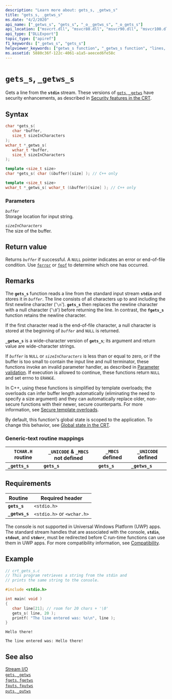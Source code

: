 ```yaml
---
description: "Learn more about: gets_s, _getws_s"
title: "gets_s, _getws_s"
ms.date: "4/2/2020"
api_name: ["_getws_s", "gets_s", "_o__getws_s", "_o_gets_s"]
api_location: ["msvcrt.dll", "msvcr80.dll", "msvcr90.dll", "msvcr100.dll", "msvcr100_clr0400.dll", "msvcr110.dll", "msvcr110_clr0400.dll", "msvcr120.dll", "msvcr120_clr0400.dll", "ucrtbase.dll", "api-ms-win-crt-stdio-l1-1-0.dll", "api-ms-win-crt-private-l1-1-0.dll"]
api_type: ["DLLExport"]
topic_type: ["apiref"]
f1_keywords: ["_getws_s", "gets_s"]
helpviewer_keywords: ["getws_s function", "_getws_s function", "lines, getting", "streams, getting lines", "buffers, avoiding overruns", "buffer overruns", "buffers, buffer overruns", "gets_s function", "standard input, reading from"]
ms.assetid: 5880c36f-122c-4061-a1a5-aeeced6fe58c
---
```

# `gets_s`, `_getws_s`

Gets a line from the **`stdin`** stream. These versions of [`gets`, `_getws`](../gets-getws.md) have security enhancements, as described in [Security features in the CRT](../security-features-in-the-crt.md).

## Syntax

```C
char *gets_s(
   char *buffer,
   size_t sizeInCharacters
);
wchar_t *_getws_s(
   wchar_t *buffer,
   size_t sizeInCharacters
);
```

```cpp
template <size_t size>
char *gets_s( char (&buffer)[size] ); // C++ only

template <size_t size>
wchar_t *_getws_s( wchar_t (&buffer)[size] ); // C++ only
```

### Parameters

*`buffer`*\
Storage location for input string.

*`sizeInCharacters`*\
The size of the buffer.

## Return value

Returns *`buffer`* if successful. A `NULL` pointer indicates an error or end-of-file condition. Use [`ferror`](ferror.md) or [`feof`](feof.md) to determine which one has occurred.

## Remarks

The **`gets_s`** function reads a line from the standard input stream **`stdin`** and stores it in *`buffer`*. The line consists of all characters up to and including the first newline character ('`\n`'). **`gets_s`** then replaces the newline character with a null character ('`\0`') before returning the line. In contrast, the **`fgets_s`** function retains the newline character.

If the first character read is the end-of-file character, a null character is stored at the beginning of *`buffer`* and `NULL` is returned.

**`_getws_s`** is a wide-character version of **`gets_s`**; its argument and return value are wide-character strings.

If *`buffer`* is `NULL` or *`sizeInCharacters`* is less than or equal to zero, or if the buffer is too small to contain the input line and null terminator, these functions invoke an invalid parameter handler, as described in [Parameter validation](../parameter-validation.md). If execution is allowed to continue, these functions return `NULL` and set errno to `ERANGE`.

In C++, using these functions is simplified by template overloads; the overloads can infer buffer length automatically (eliminating the need to specify a size argument) and they can automatically replace older, non-secure functions with their newer, secure counterparts. For more information, see [Secure template overloads](../secure-template-overloads.md).

By default, this function's global state is scoped to the application. To change this behavior, see [Global state in the CRT](../global-state.md).

### Generic-text routine mappings

|`TCHAR.H` routine|`_UNICODE` & `_MBCS` not defined|`_MBCS` defined|`_UNICODE` defined|
|---------------------|------------------------------------|--------------------|-----------------------|
|**`_getts_s`**|**`gets_s`**|**`gets_s`**|**`_getws_s`**|

## Requirements

|Routine|Required header|
|-------------|---------------------|
|**`gets_s`**|`<stdio.h>`|
|**`_getws_s`**|`<stdio.h>` or `<wchar.h>`|

The console is not supported in Universal Windows Platform (UWP) apps. The standard stream handles that are associated with the console, **`stdin`**, **`stdout`**, and **`stderr`**, must be redirected before C run-time functions can use them in UWP apps. For more compatibility information, see [Compatibility](../compatibility.md).

## Example

```C
// crt_gets_s.c
// This program retrieves a string from the stdin and
// prints the same string to the console.

#include <stdio.h>

int main( void )
{
   char line[21]; // room for 20 chars + '\0'
   gets_s( line, 20 );
   printf( "The line entered was: %s\n", line );
}
```

```Input
Hello there!
```

```Output
The line entered was: Hello there!
```

## See also

[Stream I/O](../stream-i-o.md)\
[`gets`, `_getws`](../gets-getws.md)\
[`fgets`, `fgetws`](fgets-fgetws.md)\
[`fputs`, `fputws`](fputs-fputws.md)\
[`puts`, `_putws`](puts-putws.md)
